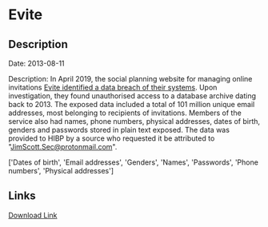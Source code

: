 # Evite

## Description

Date: 2013-08-11

Description:
In April 2019, the social planning website for managing online invitations <a href="https://www.evite.com/security/update?usource=lc&lctid=1800182" target="_blank" rel="noopener">Evite identified a data breach of their systems</a>. Upon investigation, they found unauthorised access to a database archive dating back to 2013. The exposed data included a total of 101 million unique email addresses, most belonging to recipients of invitations. Members of the service also had names, phone numbers, physical addresses, dates of birth, genders and passwords stored in plain text exposed. The data was provided to HIBP by a source who requested it be attributed to &quot;JimScott.Sec@protonmail.com&quot;.


['Dates of birth', 'Email addresses', 'Genders', 'Names', 'Passwords', 'Phone numbers', 'Physical addresses']

## Links

[Download Link](https://link-to.net/1229997/946.8335935007084/dynamic/?r=ZXZpdGUuY29t)